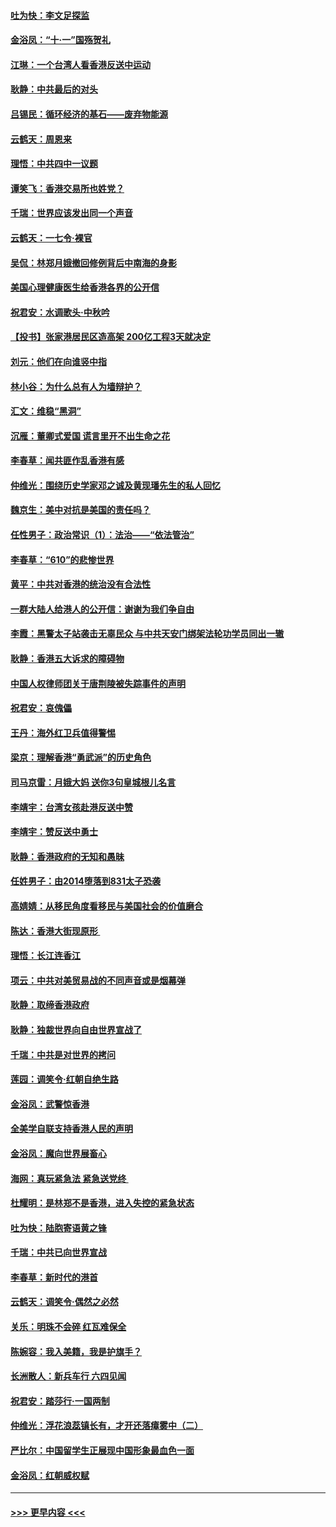 #### [吐为快：李文足探监](../pages/nsc993/n11509622.md?t=09102333) 
#### [金浴凤：“十‧一”国殇贺礼](../pages/nsc993/n11509593.md?t=09102333) 
#### [江琳：一个台湾人看香港反送中运动](../pages/nsc993/n11509211.md?t=09102333) 
#### [耿静：中共最后的对头](../pages/nsc993/n11508308.md?t=09102333) 
#### [吕锡民：循环经济的基石——废弃物能源](../pages/nsc993/n11508212.md?t=09102333) 
#### [云鹤天：周恩来](../pages/nsc993/n11508055.md?t=09102333) 
#### [理悟：中共四中一议题](../pages/nsc993/n11507782.md?t=09102333) 
#### [谭笑飞：香港交易所也姓党？](../pages/nsc993/n11507753.md?t=09102333) 
#### [千瑞：世界应该发出同一个声音](../pages/nsc993/n11507290.md?t=09102333) 
#### [云鹤天：一七令‧裸官](../pages/nsc993/n11507177.md?t=09102333) 
#### [吴侃：林郑月娥撤回修例背后中南海的身影](../pages/nsc993/n11506876.md?t=09102333) 
#### [美国心理健康医生给香港各界的公开信](../pages/nsc993/n11506809.md?t=09102333) 
#### [祝君安：水调歌头‧中秋吟](../pages/nsc993/n11506758.md?t=09102333) 
#### [【投书】张家港居民区造高架 200亿工程3天就决定](../pages/nsc993/n11506682.md?t=09102333) 
#### [刘元：他们在向谁竖中指](../pages/nsc993/n11505384.md?t=09102333) 
#### [林小谷：为什么总有人为墙辩护？](../pages/nsc993/n11505226.md?t=09102333) 
#### [汇文：维稳“黑洞”](../pages/nsc993/n11504347.md?t=09102333) 
#### [沉雁：董卿式爱国 谎言里开不出生命之花](../pages/nsc993/n11503215.md?t=09102333) 
#### [李春草：闻共匪作乱香港有感](../pages/nsc993/n11503072.md?t=09102333) 
#### [仲维光：围绕历史学家邓之诚及黄现璠先生的私人回忆](../pages/nsc993/n11501330.md?t=09102333) 
#### [魏京生：美中对抗是美国的责任吗？](../pages/nsc993/n11500723.md?t=09102333) 
#### [任性男子：政治常识（1）：法治——“依法管治”](../pages/nsc993/n11500791.md?t=09102333) 
#### [李春草：“610”的悲惨世界](../pages/nsc993/n11501141.md?t=09102333) 
#### [黄平：中共对香港的统治没有合法性](../pages/nsc993/n11499473.md?t=09102333) 
#### [一群大陆人给港人的公开信：谢谢为我们争自由](../pages/nsc993/n11500402.md?t=09102333) 
#### [李霞：黑警太子站袭击无辜民众 与中共天安门绑架法轮功学员同出一辙](../pages/nsc993/n11499805.md?t=09102333) 
#### [耿静：香港五大诉求的障碍物](../pages/nsc993/n11497578.md?t=09102333) 
#### [中国人权律师团关于唐荆陵被失踪事件的声明](../pages/nsc993/n11500014.md?t=09102333) 
#### [祝君安：哀傀儡](../pages/nsc993/n11499776.md?t=09102333) 
#### [王丹：海外红卫兵值得警惕](../pages/nsc993/n11498138.md?t=09102333) 
#### [梁京：理解香港“勇武派”的历史角色](../pages/nsc993/n11498006.md?t=09102333) 
#### [司马京雷：月娥大妈  送你3句皇城根儿名言](../pages/nsc993/n11497885.md?t=09102333) 
#### [李靖宇：台湾女孩赴港反送中赞](../pages/nsc993/n11497721.md?t=09102333) 
#### [李靖宇：赞反送中勇士](../pages/nsc993/n11497452.md?t=09102333) 
#### [耿静：香港政府的无知和愚昧](../pages/nsc993/n11494238.md?t=09102333) 
#### [任姓男子：由2014堕落到831太子恐袭](../pages/nsc993/n11496683.md?t=09102333) 
#### [高婧婧：从移民角度看移民与美国社会的价值磨合](../pages/nsc993/n11495757.md?t=09102333) 
#### [陈达：香港大街现原形 ](../pages/nsc993/n11495441.md?t=09102333) 
#### [理悟：长江连香江](../pages/nsc993/n11495377.md?t=09102333) 
#### [项云：中共对美贸易战的不同声音或是烟幕弹](../pages/nsc993/n11494929.md?t=09102333) 
#### [耿静：取缔香港政府](../pages/nsc993/n11494218.md?t=09102333) 
#### [耿静：独裁世界向自由世界宣战了](../pages/nsc993/n11494190.md?t=09102333) 
#### [千瑞：中共是对世界的拷问](../pages/nsc993/n11493021.md?t=09102333) 
#### [莲园：调笑令‧红朝自绝生路](../pages/nsc993/n11493011.md?t=09102333) 
#### [金浴凤：武警惊香港](../pages/nsc993/n11492994.md?t=09102333) 
#### [全美学自联支持香港人民的声明](../pages/nsc993/n11492630.md?t=09102333) 
#### [金浴凤：魔向世界展畜心](../pages/nsc993/n11492599.md?t=09102333) 
#### [海网：真玩紧急法 紧急送党终 ](../pages/nsc993/n11492535.md?t=09102333) 
#### [杜耀明：是林郑不是香港，进入失控的紧急状态](../pages/nsc993/n11491420.md?t=09102333) 
#### [吐为快：陆胞寄语黄之锋](../pages/nsc993/n11491117.md?t=09102333) 
#### [千瑞：中共已向世界宣战](../pages/nsc993/n11490123.md?t=09102333) 
#### [李春草：新时代的港首](../pages/nsc993/n11489864.md?t=09102333) 
#### [云鹤天：调笑令·偶然之必然](../pages/nsc993/n11489701.md?t=09102333) 
#### [关乐：明珠不会碎 红瓦难保全](../pages/nsc993/n11489647.md?t=09102333) 
#### [陈婉容：我入美籍，我是护旗手？](../pages/nsc993/n11487908.md?t=09102333) 
#### [长洲散人：新兵车行 六四见闻](../pages/nsc993/n11487729.md?t=09102333) 
#### [祝君安：踏莎行‧一国两制](../pages/nsc993/n11487699.md?t=09102333) 
#### [仲维光：浮花浪蕊镇长有，才开还落瘴雾中（二）](../pages/nsc993/n11483286.md?t=09102333) 
#### [严比尔：中国留学生正展现中国形象最血色一面](../pages/nsc993/n11485145.md?t=09102333) 
#### [金浴凤：红朝威权赋](../pages/nsc993/n11485191.md?t=09102333) 

----
#### [ >>> 更早内容 <<< ](../indexes/nsc993-earlier.md)
